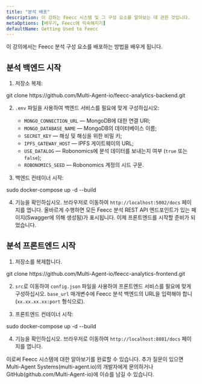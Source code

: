 ```yaml
---
title: "분석 배포"
description: 이 강좌는 Feecc 시스템 및 그 구성 요소를 알아보는 데 관한 것입니다.
metaOptions: [배우기, Feecc에 익숙해지기]
defaultName: Getting Used to Feecc
---
```


<RoboAcademyText fWeight="500">
이 강의에서는 Feecc 분석 구성 요소를 배포하는 방법을 배우게 됩니다.
</RoboAcademyText>

## 분석 백엔드 시작

1. 저장소 복제:

<LessonCodeWrapper language="bash" codeClass="big-code">
git clone https://github.com/Multi-Agent-io/feecc-analytics-backend.git
</LessonCodeWrapper>

2. `.env` 파일을 사용하여 백엔드 서비스를 필요에 맞게 구성하십시오:
    - `MONGO_CONNECTION_URL` — MongoDB에 대한 연결 URI;
    - `MONGO_DATABASE_NAME` — MongoDB의 데이터베이스 이름;
    - `SECRET_KEY` — 해싱 및 해싱을 위한 비밀 키;
    - `IPFS_GATEWAY_HOST` — IPFS 게이트웨이의 URL;
    - `USE_DATALOG` — Robonomics에 분석 데이터를 보내는지 여부 (`true` 또는 `false`);
    - `ROBONOMICS_SEED` — Robonomics 계정의 시드 구문.

3. 백엔드 컨테이너 시작:

<LessonCodeWrapper language="bash">
sudo docker-compose up -d --build
</LessonCodeWrapper>

4. 기능을 확인하십시오. 브라우저로 이동하여 `http://localhost:5002/docs` 페이지를 엽니다. 올바르게 수행하면 모든 Feecc 분석 REST API 엔드포인트가 있는 페이지(Swagger에 의해 생성됨)가 표시됩니다. 이제 프론트엔드를 시작할 준비가 되었습니다.

## 분석 프론트엔드 시작

1. 저장소를 복제합니다.

<LessonCodeWrapper language="bash" codeClass="big-code">
git clone https://github.com/Multi-Agent-io/feecc-analytics-frontend.git
</LessonCodeWrapper>

2. `src`로 이동하여 `config.json` 파일을 사용하여 프론트엔드 서비스를 필요에 맞게 구성하십시오. `base_url` 매개변수에 Feecc 분석 백엔드의 URL을 입력해야 합니(`xx.xx.xx.xx:port` 형식으로).

3. 프론트엔드 컨테이너 시작:

<LessonCodeWrapper language="bash">
sudo docker-compose up -d --build
</LessonCodeWrapper>

4. 기능을 확인하십시오. 브라우저로 이동하여 `http://localhost:8081/docs` 페이지를 엽니다.

<RoboAcademyText fWeight="500">
이로써 Feecc 시스템에 대한 알아보기를 완료할 수 있습니다. 추가 질문이 있으면 Multi-Agent Systems(multi-agent.io)의 개발자에게 문의하거나 GitHub(github.com/Multi-Agent-io)에 이슈를 남길 수 있습니다.
</RoboAcademyText>